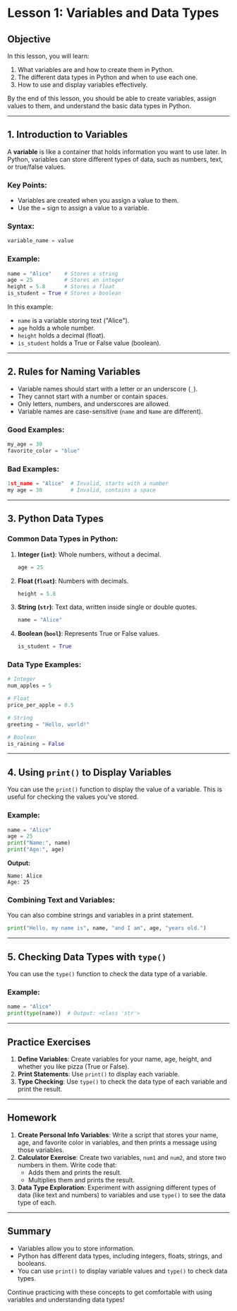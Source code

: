 
# Lesson 1: Variables and Data Types

## Objective
In this lesson, you will learn:
1. What variables are and how to create them in Python.
2. The different data types in Python and when to use each one.
3. How to use and display variables effectively.

By the end of this lesson, you should be able to create variables, assign values to them, and understand the basic data types in Python.

---

## 1. Introduction to Variables
A **variable** is like a container that holds information you want to use later. In Python, variables can store different types of data, such as numbers, text, or true/false values.

### Key Points:
- Variables are created when you assign a value to them.
- Use the `=` sign to assign a value to a variable.

### Syntax:
```python
variable_name = value
```

### Example:
```python
name = "Alice"    # Stores a string
age = 25          # Stores an integer
height = 5.8      # Stores a float
is_student = True # Stores a boolean
```

In this example:
- `name` is a variable storing text ("Alice").
- `age` holds a whole number.
- `height` holds a decimal (float).
- `is_student` holds a True or False value (boolean).

---

## 2. Rules for Naming Variables
- Variable names should start with a letter or an underscore (`_`).
- They cannot start with a number or contain spaces.
- Only letters, numbers, and underscores are allowed.
- Variable names are case-sensitive (`name` and `Name` are different).

### Good Examples:
```python
my_age = 30
favorite_color = "blue"
```

### Bad Examples:
```python
1st_name = "Alice"  # Invalid, starts with a number
my age = 30         # Invalid, contains a space
```

---

## 3. Python Data Types

### Common Data Types in Python:
1. **Integer (`int`)**: Whole numbers, without a decimal.
   ```python
   age = 25
   ```
2. **Float (`float`)**: Numbers with decimals.
   ```python
   height = 5.8
   ```
3. **String (`str`)**: Text data, written inside single or double quotes.
   ```python
   name = "Alice"
   ```
4. **Boolean (`bool`)**: Represents True or False values.
   ```python
   is_student = True
   ```

### Data Type Examples:
```python
# Integer
num_apples = 5

# Float
price_per_apple = 0.5

# String
greeting = "Hello, world!"

# Boolean
is_raining = False
```

---

## 4. Using `print()` to Display Variables
You can use the `print()` function to display the value of a variable. This is useful for checking the values you've stored.

### Example:
```python
name = "Alice"
age = 25
print("Name:", name)
print("Age:", age)
```

**Output:**
```
Name: Alice
Age: 25
```

### Combining Text and Variables:
You can also combine strings and variables in a print statement.
```python
print("Hello, my name is", name, "and I am", age, "years old.")
```

---

## 5. Checking Data Types with `type()`
You can use the `type()` function to check the data type of a variable.

### Example:
```python
name = "Alice"
print(type(name))  # Output: <class 'str'>
```

---

## Practice Exercises

1. **Define Variables**: Create variables for your name, age, height, and whether you like pizza (True or False).
2. **Print Statements**: Use `print()` to display each variable.
3. **Type Checking**: Use `type()` to check the data type of each variable and print the result.

---

## Homework

1. **Create Personal Info Variables**: Write a script that stores your name, age, and favorite color in variables, and then prints a message using those variables.
2. **Calculator Exercise**: Create two variables, `num1` and `num2`, and store two numbers in them. Write code that:
   - Adds them and prints the result.
   - Multiplies them and prints the result.
3. **Data Type Exploration**: Experiment with assigning different types of data (like text and numbers) to variables and use `type()` to see the data type of each.

---

## Summary
- Variables allow you to store information.
- Python has different data types, including integers, floats, strings, and booleans.
- You can use `print()` to display variable values and `type()` to check data types.

Continue practicing with these concepts to get comfortable with using variables and understanding data types!

